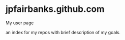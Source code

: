 jpfairbanks.github.com
======================

My user page

an index for my repos with brief description of my goals.
